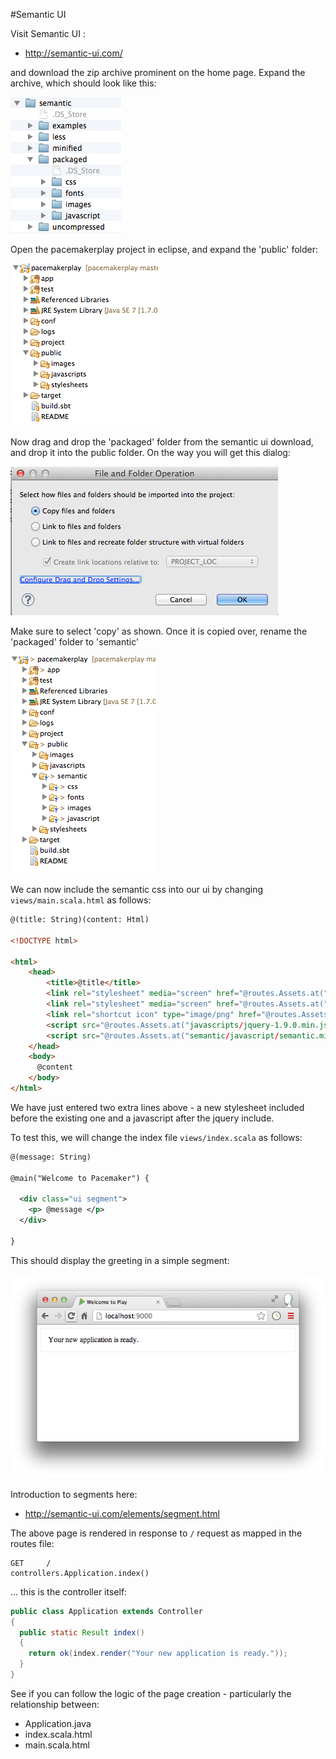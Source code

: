 #Semantic UI	

Visit Semantic UI :

- <http://semantic-ui.com/>

and download the zip archive prominent on the home page. Expand the archive, which should look like this:

![](img/01.png)

Open the pacemakerplay project in eclipse, and expand the 'public' folder:

![](img/02.png)

Now drag and drop the 'packaged' folder from the semantic ui download, and drop it into the public folder. On the way you will get this dialog:

![](img/03.png)

Make sure to select 'copy' as shown. Once it is copied over, rename the 'packaged' folder to 'semantic'

![](img/04.png)

We can now include the semantic css into our ui by changing `views/main.scala.html` as follows:

~~~html
@(title: String)(content: Html)

<!DOCTYPE html>

<html>
    <head>
        <title>@title</title>
        <link rel="stylesheet" media="screen" href="@routes.Assets.at("semantic/css/semantic.css")">
        <link rel="stylesheet" media="screen" href="@routes.Assets.at("stylesheets/main.css")">
        <link rel="shortcut icon" type="image/png" href="@routes.Assets.at("images/favicon.png")">
        <script src="@routes.Assets.at("javascripts/jquery-1.9.0.min.js")" type="text/javascript"></script>
        <script src="@routes.Assets.at("semantic/javascript/semantic.min.js")"></script> 
    </head>
    <body>
      @content
    </body>
</html>
~~~

We have just entered two extra lines above - a new stylesheet included before the existing one and a javascript after the jquery include.

To test this, we will change the index file `views/index.scala` as follows:

~~~xml
@(message: String)

@main("Welcome to Pacemaker") {

  <div class="ui segment">
    <p> @message </p>
  </div>
  
}
~~~

This should display the greeting in a simple segment:

![](img/05.png)

Introduction to segments here:

- <http://semantic-ui.com/elements/segment.html>

The above page is rendered in response to `/` request as mapped in the routes file:

~~~
GET     /                                          controllers.Application.index()
~~~

... this is the controller itself:

~~~java
public class Application extends Controller
{
  public static Result index()
  {
    return ok(index.render("Your new application is ready."));
  }
}
~~~

See if you can follow the logic of the page creation - particularly the relationship between:

- Application.java
- index.scala.html
- main.scala.html
